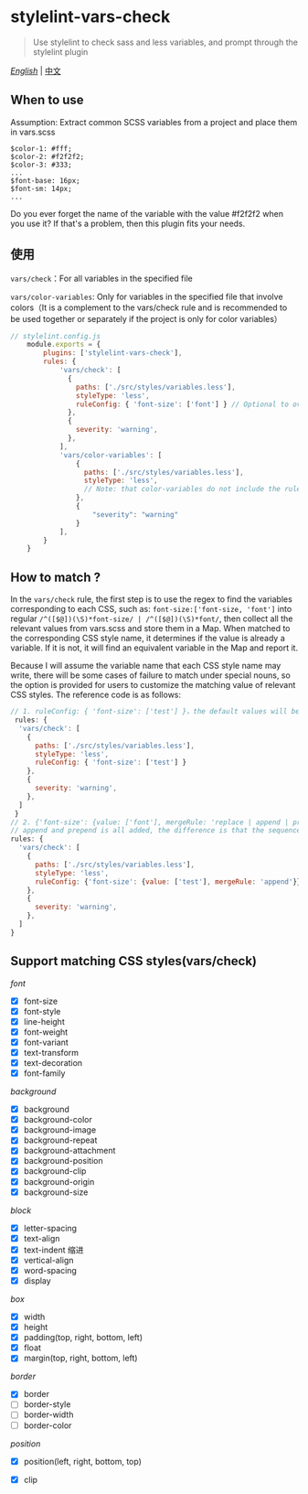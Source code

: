 # stylelint-vars-check

> Use stylelint to check sass and less variables, and prompt through the stylelint plugin

[*English*]() | [中文](./README_zh.md)

## When to use

Assumption: Extract common SCSS variables from a project and place them in vars.scss

```text
$color-1: #fff;
$color-2: #f2f2f2;
$color-3: #333;
...
$font-base: 16px;
$font-sm: 14px;
...
```

Do you ever forget the name of the variable with the value #f2f2f2 when you use it? If that's a problem, then this plugin fits your needs.

## 使用

`vars/check`：For all variables in the specified file

`vars/color-variables`: Only for variables in the specified file that involve colors（It is a complement to the vars/check rule and is recommended to be used together or separately if the project is only for color variables）

```javascript
// stylelint.config.js
    module.exports = {
        plugins: ['stylelint-vars-check'],
        rules: {
            'vars/check': [
              {
                paths: ['./src/styles/variables.less'],
                styleType: 'less',
                ruleConfig: { 'font-size': ['font'] } // Optional to overwrite or add a variable that matches a different CSS. See the following section for details: How to match?
              },
              {
                severity: 'warning',
              },
            ],
            'vars/color-variables': [
                {
                  paths: ['./src/styles/variables.less'],
                  styleType: 'less',
                  // Note: that color-variables do not include the ruleConfig configuration
                },
                {
                    "severity": "warning"
                }
            ],
        }
    }
```

## How to match ?
In the `vars/check` rule, the first step is to use the regex to find the variables corresponding to each CSS, such as: `font-size:['font-size, 'font']` into regular `/^([$@])(\S)*font-size/ | /^([$@])(\S)*font/`,
then collect all the relevant values from vars.scss and store them in a Map. When matched to the corresponding CSS style name, it determines if the value is already a variable. If it is not, it will find an equivalent variable in the Map and report it.

Because I will assume the variable name that each CSS style name may write, there will be some cases of failure to match under special nouns, so the option is provided for users to customize the matching value of relevant CSS styles. The reference code is as follows:
```javascript
// 1. ruleConfig: { 'font-size': ['test'] }，the default values will be overridden directly
 rules: {
  'vars/check': [
    {
      paths: ['./src/styles/variables.less'],
      styleType: 'less',
      ruleConfig: { 'font-size': ['test'] }
    },
    {
      severity: 'warning',
    },
  ]
 }
// 2. {'font-size': {value: ['font'], mergeRule: 'replace | append | prepend'}}
// append and prepend is all added, the difference is that the sequence matches the order of the query
rules: {
  'vars/check': [
    {
      paths: ['./src/styles/variables.less'],
      styleType: 'less',
      ruleConfig: {'font-size': {value: ['test'], mergeRule: 'append'}}
    },
    {
      severity: 'warning',
    },
  ]
}
```

## Support matching CSS styles(vars/check)

*font*

- [x] font-size
- [x] font-style
- [x] line-height
- [x] font-weight
- [x] font-variant
- [x] text-transform
- [x] text-decoration
- [x] font-family

*background*

- [x] background
- [x] background-color
- [x] background-image
- [x] background-repeat
- [x] background-attachment
- [x] background-position
- [x] background-clip
- [x] background-origin
- [x] background-size

*block*

- [x] letter-spacing
- [x] text-align
- [x] text-indent 缩进
- [x] vertical-align
- [x] word-spacing
- [x] display

*box*

- [x] width
- [x] height
- [x] padding(top, right, bottom, left)
- [x] float
- [x] margin(top, right, bottom, left)

*border*

- [x] border
- [ ] border-style
- [ ] border-width
- [ ] border-color

*position*

- [x] position(left, right, bottom, top)
- [x] clip


